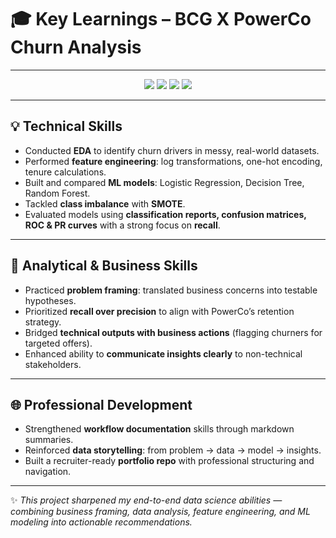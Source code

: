 # 🎓 Key Learnings – BCG X PowerCo Churn Analysis  

---

<p align="center">
  <img src="https://img.shields.io/badge/Domain-Utilities%20%26%20Energy-blue" />
  <img src="https://img.shields.io/badge/Focus-Customer%20Churn-green" />
  <img src="https://img.shields.io/badge/Tools-Pandas%20%7C%20scikit--learn%20%7C%20SMOTE-orange" />
  <img src="https://img.shields.io/badge/Skills-Business%20%7C%20EDA%20%7C%20ML-purple" />
</p>

---

## 💡 Technical Skills
- Conducted **EDA** to identify churn drivers in messy, real-world datasets.  
- Performed **feature engineering**: log transformations, one-hot encoding, tenure calculations.  
- Built and compared **ML models**: Logistic Regression, Decision Tree, Random Forest.  
- Tackled **class imbalance** with **SMOTE**.  
- Evaluated models using **classification reports, confusion matrices, ROC & PR curves** with a strong focus on **recall**.  

---

## 🧠 Analytical & Business Skills
- Practiced **problem framing**: translated business concerns into testable hypotheses.  
- Prioritized **recall over precision** to align with PowerCo’s retention strategy.  
- Bridged **technical outputs with business actions** (flagging churners for targeted offers).  
- Enhanced ability to **communicate insights clearly** to non-technical stakeholders.  

---

## 🌐 Professional Development
- Strengthened **workflow documentation** skills through markdown summaries.  
- Reinforced **data storytelling**: from problem → data → model → insights.  
- Built a recruiter-ready **portfolio repo** with professional structuring and navigation.  

---

✨ *This project sharpened my end-to-end data science abilities — combining business framing, data analysis, feature engineering, and ML modeling into actionable recommendations.*
